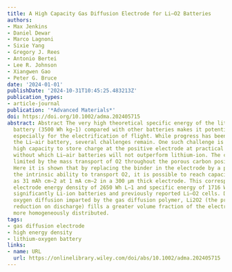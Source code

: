 ```yaml
---
title: A High Capacity Gas Diffusion Electrode for Li–O2 Batteries
authors:
- Max Jenkins
- Daniel Dewar
- Marco Lagnoni
- Sixie Yang
- Gregory J. Rees
- Antonio Bertei
- Lee R. Johnson
- Xiangwen Gao
- Peter G. Bruce
date: '2024-01-01'
publishDate: '2024-10-31T10:45:25.483213Z'
publication_types:
- article-journal
publication: '*Advanced Materials*'
doi: https://doi.org/10.1002/adma.202405715
abstract: Abstract The very high theoretical specific energy of the lithium–air (Li–O2)
  battery (3500 Wh kg−1) compared with other batteries makes it potentially attractive,
  especially for the electrification of flight. While progress has been made in realizing
  the Li–air battery, several challenges remain. One such challenge is achieving a
  high capacity to store charge at the positive electrode at practical current densities,
  without which Li–air batteries will not outperform lithium-ion. The capacity is
  limited by the mass transport of O2 throughout the porous carbon positive electrode.
  Here it is shown that by replacing the binder in the electrode by a polymer with
  the intrinsic ability to transport O2, it is possible to reach capacities as high
  as 31 mAh cm−2 at 1 mA cm−2 in a 300 µm thick electrode. This corresponds to a positive
  electrode energy density of 2650 Wh L−1 and specific energy of 1716 Wh kg−1, exceeding
  significantly Li-ion batteries and previously reported Li–O2 cells. Due to the enhanced
  oxygen diffusion imparted by the gas diffusion polymer, Li2O2 (the product of O2
  reduction on discharge) fills a greater volume fraction of the electrode and is
  more homogeneously distributed.
tags:
- gas diffusion electrode
- high energy density
- lithium-oxygen battery
links:
- name: URL
  url: https://onlinelibrary.wiley.com/doi/abs/10.1002/adma.202405715
---
```

